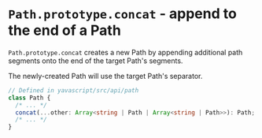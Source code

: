 # `Path.prototype.concat` - append to the end of a Path

`Path.prototype.concat` creates a new Path by appending additional path segments onto the end of the target Path's segments.

The newly-created Path will use the target Path's separator.

```ts
// Defined in yavascript/src/api/path
class Path {
  /* ... */
  concat(...other: Array<string | Path | Array<string | Path>>): Path;
  /* ... */
}
```
